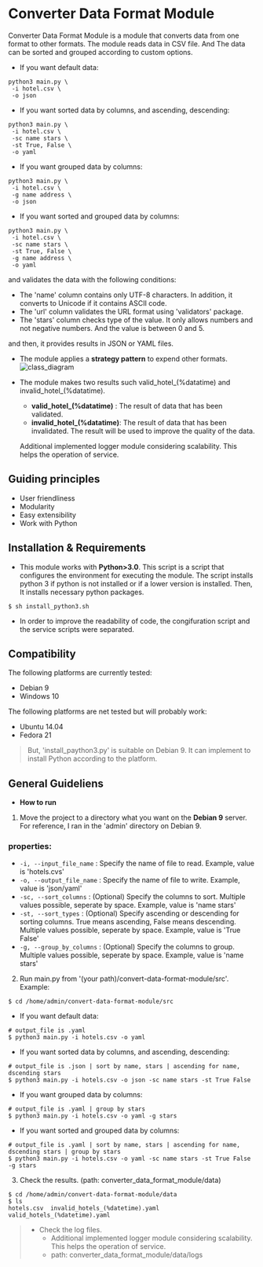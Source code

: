 # Converter Data Format Module
Converter Data Format Module is a module that converts data from one format to other formats. 
The module reads data in CSV file. And The data can be sorted and grouped according to custom options.
- If you want default data: 
```
python3 main.py \
 -i hotel.csv \
 -o json
```
- If you want sorted data by columns, and ascending, descending:
```
python3 main.py \
 -i hotel.csv \
 -sc name stars \
 -st True, False \
 -o yaml
```
- If you want grouped data by columns:
```
python3 main.py \
 -i hotel.csv \
 -g name address \
 -o json
```
- If you want sorted and grouped data by columns:
```
python3 main.py \
 -i hotel.csv \
 -sc name stars \
 -st True, False \
 -g name address \
 -o yaml
```
and validates the data with the following conditions:
- The 'name' column contains only UTF-8 characters. In addition, it converts to Unicode if it contains ASCII code. 
- The 'url' column validates the URL format using 'validators' package.
- The 'stars' column checks type of the value. It only allows numbers and not negative numbers. And the value is between 0 and 5. 

and then, it provides results in JSON or YAML files.
- The module applies a **strategy pattern** to expend other formats.
![class_diagram](https://user-images.githubusercontent.com/3222837/50623403-d55ecb00-0f15-11e9-9731-3adce0e8975d.PNG)
- The module makes two results such valid_hotel_(%datatime) and invalid_hotel_(%datatime).
  - **valid_hotel_(%datatime)**  : The result of data that has been validated.
  - **invalid_hotel_(%datatime)**: The result of data that has been invalidated. The result will be used to improve the quality of the data.
  
  Additional implemented logger module considering scalability. This helps the operation of service.
 
## Guiding principles
- User friendliness
- Modularity
- Easy extensibility
- Work with Python

## Installation & Requirements
- This module works with **Python>3.0**. This script is a script that configures the environment for executing the module. The script installs python 3 if python is not installed or if a lower version is installed. Then, It installs necessary python packages.
```
$ sh install_python3.sh
```
- In order to improve the readability of code, the congifuration script and the service scripts were separated.

## Compatibility
The following platforms are currently tested:
- Debian 9
- Windows 10

The following platforms are net tested but will probably work:
- Ubuntu 14.04
- Fedora 21

> But, 'install_paython3.py' is suitable on Debian 9. It can implement to install Python according to the platform.

## General Guideliens
- **How to run** 
1. Move the project to a directory what you want on the **Debian 9** server. For reference, I ran in the 'admin' directory on Debian 9.

### properties:
- `-i, --input_file_name` : Specify the name of file to read. Example, value is 'hotels.cvs'
- `-o, --output_file_name` : Specify the name of file to write. Example, value is 'json/yaml'
- `-sc, --sort_columns` : (Optional) Specify the columns to sort. Multiple values possible, seperate by space. Example, value is 'name stars'
- `-st, --sort_types` : (Optional) Specify ascending or descending for sorting columns. True means ascending, False means descending. Multiple values possible, seperate by space. Example, value is 'True False'
- `-g, --group_by_columns` : (Optional) Specify the columns to group. Multiple values possible, seperate by space. Example, value is 'name stars'

2. Run main.py from '(your path)/convert-data-format-module/src'. Example:
```
$ cd /home/admin/convert-data-format-module/src
```
- If you want default data: 
```
# output_file is .yaml
$ python3 main.py -i hotels.csv -o yaml
```
- If you want sorted data by columns, and ascending, descending:
```
# output_file is .json | sort by name, stars | ascending for name, dscending stars
$ python3 main.py -i hotels.csv -o json -sc name stars -st True False
```
- If you want grouped data by columns:
```
# output_file is .yaml | group by stars
$ python3 main.py -i hotels.csv -o yaml -g stars
```
- If you want sorted and grouped data by columns:
```
# output_file is .yaml | sort by name, stars | ascending for name, dscending stars | group by stars
$ python3 main.py -i hotels.csv -o yaml -sc name stars -st True False -g stars
```
3. Check the results. (path: converter_data_format_module/data)
```
$ cd /home/admin/convert-data-format-module/data
$ ls
hotels.csv  invalid_hotels_(%datetime).yaml valid_hotels_(%datetime).yaml
```
> - Check the log files. 
>   - Additional implemented logger module considering scalability. This helps the operation of service. 
>   - path: converter_data_format_module/data/logs
